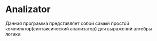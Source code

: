 # Analizator
Данная программа представляет собой самый простой компилятор(синтаксический анализатор) для выражений алгебры логики
